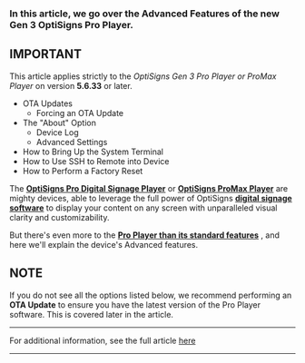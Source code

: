 ### In this article, we go over the Advanced Features of the new Gen 3 OptiSigns Pro Player.

**IMPORTANT**  
---  
This article applies strictly to the _OptiSigns Gen 3 Pro Player or ProMax Player_ on version **5.6.33** or later.  
  
  * OTA Updates
    * Forcing an OTA Update
  * The "About" Option
    * Device Log
    * Advanced Settings
  * How to Bring Up the System Terminal
  * How to Use SSH to Remote into Device
  * How to Perform a Factory Reset



The [**OptiSigns Pro Digital Signage Player**](https://shop.optisigns.com/collections/shop-page/products/optisigns-digital-signage-player) or **[OptiSigns ProMax Player](https://shop.optisigns.com/products/optisigns-promax-signage-player)** are mighty devices, able to leverage the full power of OptiSigns **[digital signage software](https://www.optisigns.com/)** to display your content on any screen with unparalleled visual clarity and customizability.

But there's even more to the **[Pro Player than its standard features](https://support.optisigns.com/hc/en-us/articles/32272215514131-Optisigns-Pro-Digital-Signage-Player)** , and here we'll explain the device's Advanced features.

**NOTE**  
---  
If you do not see all the options listed below, we recommend performing an **OTA Update** to ensure you have the latest version of the Pro Player software. This is covered later in the article.  
  
* * *

For additional information, see the full article [here](https://support.optisigns.com/hc/en-us/articles/35577511423635)

---
